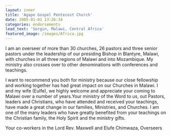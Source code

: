 ```yaml
---
layout: inner
title: 'Agape Gospel Pentecost Church'
date: 2005-01-01 13:26:34
categories: endorsements
lead_text: 'Sorgin, Malawi, Central Africa'
featured_image: /images/Africa.jpg
---
```


I am an overseer of more than 30 churches, 26 pastors and three senior pastors under the leadership of our presiding
Bishop in Blantyre, Malawi, with churches in all three regions of Malawi and into Mozambique. My ministry also crosses
over to other denominations with conferences and teachings.

I want to recommend you both for ministry because our close
fellowship and working together has had great impact on our Churches in Malawi. I and my wife (Eulfe), we highly welcome
and appreciate your coming to Malawi over a number of years.Your ministry of the Word to us, out Pastors, leaders and
Christians, who have attended and received your teachings, have made a great change in our families, Ministries, and
Churches. I am one of the many leaders who have greatly benefited from your teachings on the Christian family, the Holy
Spirit and the ministry gifts.

Your co-workers in the Lord
Rev. Maxwell and Elufe Chimwaza, Overseers
